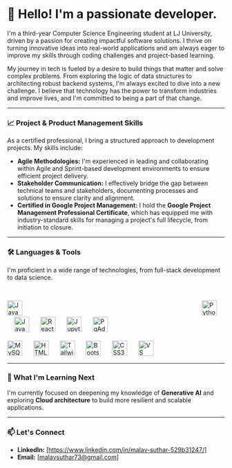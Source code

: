 # 👋 Hello! I'm a passionate developer.

I'm a third-year Computer Science Engineering student at LJ University, driven by a passion for creating impactful software solutions. I thrive on turning innovative ideas into real-world applications and am always eager to improve my skills through coding challenges and project-based learning.

My journey in tech is fueled by a desire to build things that matter and solve complex problems. From exploring the logic of data structures to architecting robust backend systems, I'm always excited to dive into a new challenge. I believe that technology has the power to transform industries and improve lives, and I'm committed to being a part of that change.

---

### 📈 Project & Product Management Skills

As a certified professional, I bring a structured approach to development projects. My skills include:
* **Agile Methodologies:** I'm experienced in leading and collaborating within Agile and Sprint-based development environments to ensure efficient project delivery.
* **Stakeholder Communication:** I effectively bridge the gap between technical teams and stakeholders, documenting processes and solutions to ensure clarity and alignment.
* **Certified in Google Project Management:** I hold the **Google Project Management Professional Certificate**, which has equipped me with industry-standard skills for managing a project's full lifecycle, from initiation to closure.

---

### 🛠️ Languages & Tools

I'm proficient in a wide range of technologies, from full-stack development to data science.

<br>


<img src="https://img.shields.io/badge/-Java-007396?logo=java&logoColor=white" alt="Java" height="35" style="margin-right: 400px;">&nbsp;&nbsp;&nbsp;&nbsp;<img src="https://img.shields.io/badge/-Python-3776AB?logo=python&logoColor=white" alt="Python" height="35" style="margin-right: 10px;">&nbsp;&nbsp;&nbsp;&nbsp;<img src="https://img.shields.io/badge/-JavaScript-F7DF1E?logo=javascript&logoColor=black" alt="JavaScript" height="35" style="margin-right: 10px;">&nbsp;&nbsp;&nbsp;&nbsp;<img src="https://img.shields.io/badge/-React-61DAFB?logo=react&logoColor=black" alt="React" height="35" style="margin-right: 10px;">&nbsp;&nbsp;&nbsp;&nbsp;<img src="https://img.shields.io/badge/-Jupyter-F37626?logo=jupyter&logoColor=white" alt="Jupyter Notebook" height="35" style="margin-right: 10px;">&nbsp;&nbsp;&nbsp;&nbsp;<img src="https://img.shields.io/badge/-PgAdmin-316192?logo=postgresql&logoColor=white" alt="PgAdmin" height="35" style="margin-right: 10px;"><br><br><img src="https://img.shields.io/badge/-MySQL-4479A1?logo=mysql&logoColor=white" alt="MySQL" height="35" style="margin-right: 10px;">&nbsp;&nbsp;&nbsp;&nbsp;<img src="https://img.shields.io/badge/-HTML5-E34F26?logo=html5&logoColor=white" alt="HTML5" height="35" style="margin-right: 10px;">&nbsp;&nbsp;&nbsp;&nbsp;<img src="https://img.shields.io/badge/-Tailwind%20CSS-06B6D4?logo=tailwindcss&logoColor=white" alt="Tailwind CSS" height="35" style="margin-right: 10px;">&nbsp;&nbsp;&nbsp;&nbsp;<img src="https://img.shields.io/badge/-Bootstrap-7952B3?logo=bootstrap&logoColor=white" alt="Bootstrap" height="35" style="margin-right: 10px;">&nbsp;&nbsp;&nbsp;&nbsp;<img src="https://img.shields.io/badge/-CSS3-1572B6?logo=css3&logoColor=white" alt="CSS3" height="35" style="margin-right: 10px;">&nbsp;&nbsp;&nbsp;&nbsp;<img src="https://img.shields.io/badge/-VS%20Code-007ACC?logo=visual-studio-code&logoColor=white" alt="VS Code" height="35" style="margin-right: 10px;">

---

### 🌱 What I'm Learning Next

I'm currently focused on deepening my knowledge of **Generative AI** and exploring **Cloud architecture** to build more resilient and scalable applications.

---

### 📫 Let's Connect

* **LinkedIn:** [https://www.linkedin.com/in/malav-suthar-529b31247/]
* **Email:** [malavsuthar73@gmail.com]
